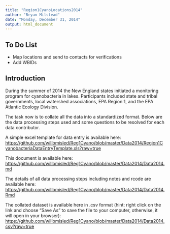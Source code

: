 ```yaml
---
title: "Region1CyanoLocations2014"
author: "Bryan Milstead"
date: "Monday, December 31, 2014"
output: html_document
---
```

<!---
use these command instead of the knit icon if you want the data and work loaded into the R workspace
  library(knitr)
      a<-getwd()
        if(substr(a,nchar(a)-8,nchar(a))=='Reg1Cyano')  {setwd('./Data2014/')
          } else {if(substr(a,nchar(a)-7,nchar(a))!='Reg1Cyano') print('WARNING: Wrong Working Directory')}
  knit('Locations2014.rmd')
-->
To Do List
-------------------------
* Map locations and send to contacts for verifications
* Add WBIDs


Introduction
-------------------------
During the summer of 2014 the New England states initiated a monitoring program for cyanobacteria in lakes.  Participants included state and tribal governments, local watershed associations, EPA Region 1, and the EPA Atlantic Ecology Division. 

The task now is to collate all the data into a standardized format.  Below are the data processing steps used and some questions to be resolved for each data contributor.

A simple excel template for data entry is available here: https://github.com/willbmisled/Reg1Cyano/blob/master/Data2014/Region1CyanobacteriaDataEntryTemplate.xls?raw=true

This document is available here: https://github.com/willbmisled/Reg1Cyano/blob/master/Data2014/Data2014.md

The details of all data processing steps including notes and rcode are available here: https://github.com/willbmisled/Reg1Cyano/blob/master/Data2014/Data2014.Rmd

The collated dataset is available here in .csv format (hint: right click on the link and choose “Save As” to save the file to your computer, otherwise, it will open in your browser): https://github.com/willbmisled/Reg1Cyano/blob/master/Data2014/Data2014.csv?raw=true
